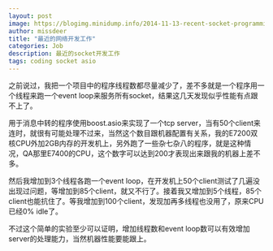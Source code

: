 ```yaml
---
layout: post
image: https://blogimg.minidump.info/2014-11-13-recent-socket-programming-work.md
author: missdeer
title: "最近的网络开发工作"
categories: Job
description: 最近的socket开发工作
tags: coding socket asio
---
```

之前说过，我把一个项目中的程序线程数都尽量减少了，差不多就是一个程序用一个线程来跑一个event loop来服务所有socket，结果这几天发现似乎性能有点跟不上了。

用于消息中转的程序使用boost.asio来实现了一个tcp server，当有50个client来连时，就很有可能处理不过来，当然这个数目跟机器配置有关系，我的E7200双核CPU外加2GB内存的开发机上，另外跑了一些杂七杂八的程序，就是这种情况，QA那里E7400的CPU，这个数字可以达到200才表现出来跟我的机器上差不多。

然后我增加到3个线程各跑一个event loop，在开发机上50个client测试了几遍没出现过问题，等增加到85个client，就又不行了。接着我又增加到5个线程，85个client也能抗住了。等我增加到100个client，发现加再多线程也没用了，原来CPU已经0% idle了。

不过这个简单的实验至少可以证明，增加线程数和event loop数可以有效增加server的处理能力，当然机器性能要能跟上。

